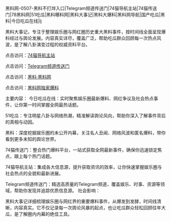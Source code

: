  #
黑料网-0507-黑料不打烊入口|Telegram频道传送门|74猫导航主站|74猫传送门|78黑料网|51吃瓜|黑料曝料网|黑料大事记|黑料大爆料|黑料网导航|国产吃瓜|黑料|今日吃瓜在线|lj

黑料大事记，专注于整理娱乐圈与网红圈历史重大黑料事件，按时间线全面呈现爆料经过与舆论发展。内容真实详尽，覆盖广泛，帮助吃瓜群众回顾每一次热点风波，是了解八卦演变过程的权威资料平台。


点击访问：<a href="https://74mao.com/">74猫导航主站</a>

点击访问：<a href="https://74mao.com/">Telegram频道传送门</a>

点击访问：<a href="https://fge-7ja.pages.dev/">黑料·黑料网</a>

点击访问：<a href="https://qfwfg.pages.dev/ ">黑料网独家爆料</a>

主要内容：
 今日吃瓜在线：实时聚焦娱乐圈最新爆料、网红争议及社会热点事件，让你第一时间掌握全网最热话题。

51吃瓜：专注明星八卦与网络热潮，精准解读舆论风向，帮助你深入了解事件背后的真相与动因。

黑料：深度挖掘娱乐圈的未公开内幕，关注名人丑闻、网络风波和匿名爆料，带你看到更多未知的舆论世界。

74猫传送门：整合热门爆料平台，一站式获取全网最新事件，确保你迅速锁定焦点，跟上每个热门话题。

74猫导航主站：集成各大信息源，提升获取资讯的效率，让你快速掌握娱乐圈与社会热点的全貌和最新进展。

Telegram频道传送门：精选高质量的Telegram频道，覆盖娱乐、时事、资源等领域，帮助你发现并追踪优质信息源。
社会影响：

黑料大事记详细梳理娱乐圈与网红界的重要爆料事件，从爆发到发酵，时间线清晰，内容真实。它不仅记录每一次舆论风暴的起点，也让吃瓜群众轻松回顾往年大瓜，是了解圈内内幕的绝佳工具。

<span style="display:none;">[Canonical link](）</span>
